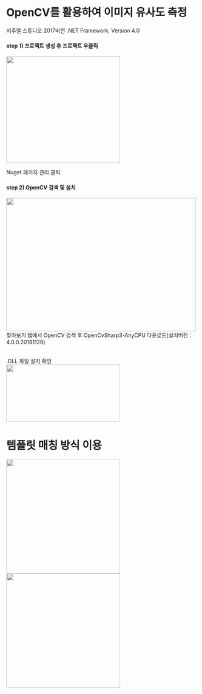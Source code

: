 # OpenCV를 활용하여 이미지 유사도 측정 <br>

비주얼 스튜디오 2017버전 .NET Framework, Version 4.0
#### step 1) 프로젝트 생성 후 프로젝트 우클릭

<img src="https://user-images.githubusercontent.com/26541410/56937615-8e39bd00-6b38-11e9-892c-551335735e95.png" width="300" height="280">

Nuget 패키지 관리 클릭

#### step 2) OpenCV 검색 및 설치 
<img src ="https://user-images.githubusercontent.com/26541410/56937661-ea9cdc80-6b38-11e9-861a-227650ff7522.png" width="500" height="350">
찾아보기 탭에서 OpenCV 검색 후 OpenCvSharp3-AnyCPU 다운로드(설치버전 : 4.0.0.20181129)<br><br>

.DLL 파일 설치 확인<br>
<img src ="https://user-images.githubusercontent.com/26541410/56937783-93e3d280-6b39-11e9-96d8-9e361fbb21c6.png" width="300" height="150">

# 템플릿 매칭 방식 이용

<img src="https://user-images.githubusercontent.com/26541410/56937904-1ec4cd00-6b3a-11e9-9085-80b9180b7d12.png" width="300" height="300"><Br>
<img src="https://user-images.githubusercontent.com/26541410/56937961-69464980-6b3a-11e9-88b0-51c791fd4d63.png" width="300" height="300">
